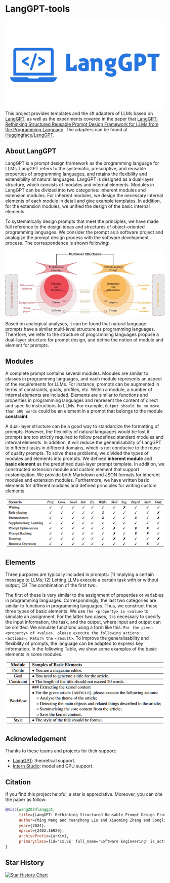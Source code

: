 # LangGPT-tools
![langgpt](https://github.com/sci-m-wang/LangGPT-tools/blob/main/figures/langgpt.png)
This project provides templates and the sft adapters of LLMs based on [LangGPT](https://github.com/langgptai/LangGPT), as well as the experiments covered in the paper that [LangGPT: Rethinking Structured Reusable Prompt Design Framework for LLMs from the Programming Language](https://arxiv.org/abs/2402.16929). The adapters can be found at [Huggingface/LangGPT](https://huggingface.co/langgptai).

## About LangGPT
LangGPT is a prompt design framework as the programming language for LLMs. LangGPT refers to the systematic, prescriptive, and reusable properties of programming languages, and retains the flexibility and extensibility of natural languages. LangGPT is designed as a dual-layer structure, which consists of modules and internal elements. Modules in LangGPT can be divided into two categories: inherent modules and extension modules. For inherent modules, we design the necessary internal elements of each module in detail and give example templates. In addition, for the extension modules, we unified the design of the basic internal elements.

To systematically design prompts that meet the principles, we have made full reference to the design ideas and structures of object-oriented programming languages. We consider the prompt as a software project and analogize the prompt design process with the software development process. The correspondence is shown following:

![correspondence](figures/correspondence.jpg)

Based on analogical analyses, it can be found that natural language prompts have a similar multi-level structure as programming languages. Therefore, we refer to the structure of programming languages propose a dual-layer structure for prompt design, and define the notion of module and element for prompts.

## Modules
A complete prompt contains several modules. Modules are similar to classes in programming languages, and each module represents an aspect of the requirements for LLMs. For instance, prompts can be augmented in terms of constraints, goals, profiles, etc. Within a module, a number of internal elements are included. Elements are similar to functions and properties in programming languages and represent the content of direct and specific instructions to LLMs. For example, `Output should be no more than 500 words` could be an element in a prompt that belongs to the module **constraint**.

A dual-layer structure can be a good way to standardize the formatting of prompts. However, the flexibility of natural languages would be lost if prompts are too strictly required to follow predefined standard modules and internal elements. In addition, it will reduce the generalisability of LangGPT to different tasks in different domains, which is not conducive to the reuse of quality prompts. To solve these problems, we divided the types of modules and elements into prompts. We defined **inherent module** and **basic element** as the predefined dual-layer prompt template. In addition, we constructed extension module and custom element that support customization. We provide both Markdown and JSON formats for inherent modules and extension modules. Furthermore, we have written basic elements for different modules and defined principles for writing custom elements.

![alt text](figures/image.png)

## Elements
Three purposes are typically included in prompts: (1) Implying a certain message to LLMs; (2) Letting LLMs execute a certain task with or without output; (3) The combination of the first two.

The first of these is very similar to the assignment of properties or variables in programming languages. Correspondingly, the last two categories are similar to functions in programming languages. Thus, we construct these three types of basic elements. We use `The <property> is <value>` to simulate an assignment. For the latter two cases, it is necessary to specify the input information, the task, and the output, where input and output can be omitted. We simulate functions using a form like this: `For the given <property> of <value>, please execute the following actions: <actions>; Return the <result>`. To improve the generalisability and flexibility of prompts, the language can be adapted to express key information. In the following Table, we show some examples of the basic elements in some modules.

![alt text](figures/elements.png)

## Acknowledgement
Thanks to these teams and projects for their support:
- [LangGPT](https://langgptai.feishu.cn/): theoretical support.
- [Intern Studio](https://studio.intern-ai.org.cn): model and GPU support.

## Citation
If you find this project helpful, a star is appreciative. Moreover, you can cite the paper as follow:
```bibtex
@misc{wang2024langgpt,
      title={LangGPT: Rethinking Structured Reusable Prompt Design Framework for LLMs from the Programming Language}, 
      author={Ming Wang and Yuanzhong Liu and Xiaoming Zhang and Songlian Li and Yijie Huang and Chi Zhang and Daling Wang and Shi Feng and Jigang Li},
      year={2024},
      eprint={2402.16929},
      archivePrefix={arXiv},
      primaryClass={id='cs.SE' full_name='Software Engineering' is_active=True alt_name=None in_archive='cs' is_general=False description='Covers design tools, software metrics, testing and debugging, programming environments, etc. Roughly includes material in all of ACM Subject Classes D.2, except that D.2.4 (program verification) should probably have Logics in Computer Science as the primary subject area.'}
}
```

## Star History

[![Star History Chart](https://api.star-history.com/svg?repos=sci-m-wang/LangGPT-tools&type=Date)](https://star-history.com/#sci-m-wang/LangGPT-tools&Date)
